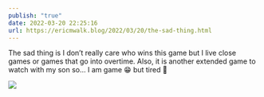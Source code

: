 ```yaml
---
publish: "true"
date: 2022-03-20 22:25:16
url: https://ericmwalk.blog/2022/03/20/the-sad-thing.html
---
```

The sad thing is I don’t really care who wins this game but I live close games or games that go into overtime. Also, it is another extended game to watch with my son so… I am game 😁 but tired 🥱


![](https://ericmwalk.blog/uploads/2022/96114c534e.jpg)